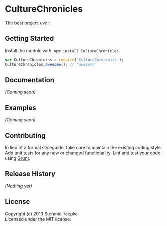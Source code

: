 # CultureChronicles

The best project ever.

## Getting Started
Install the module with: `npm install CultureChronicles`

```javascript
var CultureChronicles = require('CultureChronicles');
CultureChronicles.awesome(); // "awesome"
```

## Documentation
_(Coming soon)_

## Examples
_(Coming soon)_

## Contributing
In lieu of a formal styleguide, take care to maintain the existing coding style. Add unit tests for any new or changed functionality. Lint and test your code using [Grunt](http://gruntjs.com/).

## Release History
_(Nothing yet)_

## License
Copyright (c) 2013 Stefanie Taepke  
Licensed under the MIT license.
